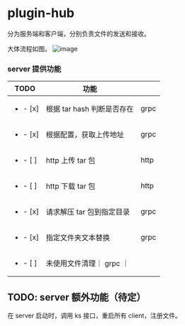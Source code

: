# plugin-hub

分为服务端和客户端，分别负责文件的发送和接收。

大体流程如图。
![image](https://github.com/yazhouio/plugin-hub/assets/17949154/e1b30011-6bcb-430f-8d08-3c365bb22ec5)


### server 提供功能
| TODO | 功能 | |
| --- | --- | --- |
| <ul><li>- [x] </li></ul> | 根据 tar hash 判断是否存在 | grpc |
| <ul><li>- [x] </li></ul> | 根据配置，获取上传地址 | grpc |
| <ul><li>- [ ] </li></ul> | http 上传 tar 包 | http |
| <ul><li>- [ ] </li></ul> | http 下载 tar 包 | http |
| <ul><li>- [x] </li></ul> | 请求解压 tar 包到指定目录 | grpc |
| <ul><li>- [x] </li></ul> | 指定文件夹文本替换 | grpc |
| <ul><li>- [ ] </li></ul> | 未使用文件清理｜ grpc ｜

## TODO: server 额外功能（待定）
在 server 启动时，调用 ks 接口，重启所有 client，注册文件。